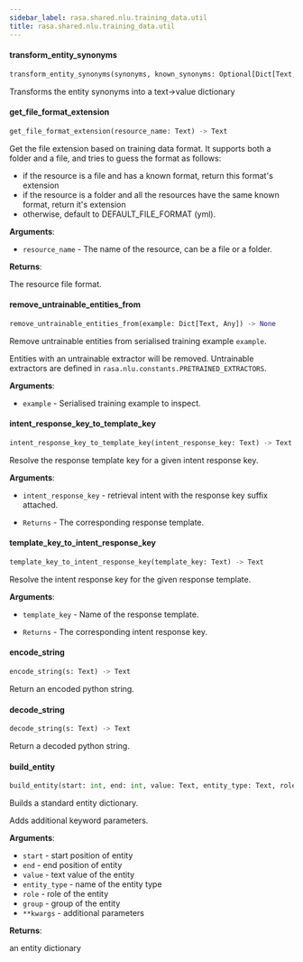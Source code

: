 ```yaml
---
sidebar_label: rasa.shared.nlu.training_data.util
title: rasa.shared.nlu.training_data.util
---
```


#### transform\_entity\_synonyms

```python
transform_entity_synonyms(synonyms, known_synonyms: Optional[Dict[Text, Any]] = None) -> Dict[Text, Any]
```

Transforms the entity synonyms into a text-&gt;value dictionary

#### get\_file\_format\_extension

```python
get_file_format_extension(resource_name: Text) -> Text
```

Get the file extension based on training data format. It supports both a folder and
a file, and tries to guess the format as follows:

- if the resource is a file and has a known format, return this format&#x27;s extension
- if the resource is a folder and all the resources have the
same known format, return it&#x27;s extension
- otherwise, default to DEFAULT_FILE_FORMAT (yml).

**Arguments**:

- `resource_name` - The name of the resource, can be a file or a folder.

**Returns**:

  The resource file format.

#### remove\_untrainable\_entities\_from

```python
remove_untrainable_entities_from(example: Dict[Text, Any]) -> None
```

Remove untrainable entities from serialised training example `example`.

Entities with an untrainable extractor will be removed. Untrainable extractors
are defined in `rasa.nlu.constants.PRETRAINED_EXTRACTORS`.

**Arguments**:

- `example` - Serialised training example to inspect.

#### intent\_response\_key\_to\_template\_key

```python
intent_response_key_to_template_key(intent_response_key: Text) -> Text
```

Resolve the response template key for a given intent response key.

**Arguments**:

- `intent_response_key` - retrieval intent with the response key suffix attached.
  
- `Returns` - The corresponding response template.

#### template\_key\_to\_intent\_response\_key

```python
template_key_to_intent_response_key(template_key: Text) -> Text
```

Resolve the intent response key for the given response template.

**Arguments**:

- `template_key` - Name of the response template.
  
- `Returns` - The corresponding intent response key.

#### encode\_string

```python
encode_string(s: Text) -> Text
```

Return an encoded python string.

#### decode\_string

```python
decode_string(s: Text) -> Text
```

Return a decoded python string.

#### build\_entity

```python
build_entity(start: int, end: int, value: Text, entity_type: Text, role: Optional[Text] = None, group: Optional[Text] = None, **kwargs: Any, ,) -> Dict[Text, Any]
```

Builds a standard entity dictionary.

Adds additional keyword parameters.

**Arguments**:

- `start` - start position of entity
- `end` - end position of entity
- `value` - text value of the entity
- `entity_type` - name of the entity type
- `role` - role of the entity
- `group` - group of the entity
- `**kwargs` - additional parameters
  

**Returns**:

  an entity dictionary


